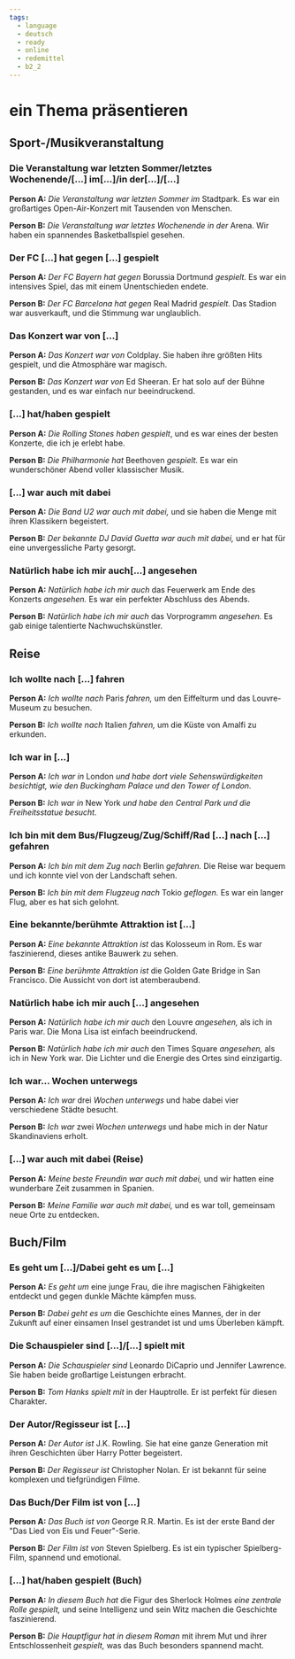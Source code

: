 ```yaml
---
tags:
  - language
  - deutsch
  - ready
  - online
  - redemittel
  - b2_2
---
```


# ein Thema präsentieren

## Sport-/Musikveranstaltung

### Die Veranstaltung war letzten Sommer/letztes Wochenende/[...] im[...]/in der[...]/[...]

**Person A:** _Die Veranstaltung war letzten Sommer im_ Stadtpark. Es war ein großartiges Open-Air-Konzert mit Tausenden von Menschen.

**Person B:** _Die Veranstaltung war letztes Wochenende in der_ Arena. Wir haben ein spannendes Basketballspiel gesehen.

### Der FC [...] hat gegen [...] gespielt

**Person A:** _Der FC Bayern hat gegen_ Borussia Dortmund _gespielt._ Es war ein intensives Spiel, das mit einem Unentschieden endete.

**Person B:** _Der FC Barcelona hat gegen_ Real Madrid _gespielt._ Das Stadion war ausverkauft, und die Stimmung war unglaublich.

### Das Konzert war von [...]

**Person A:** _Das Konzert war von_ Coldplay. Sie haben ihre größten Hits gespielt, und die Atmosphäre war magisch.

**Person B:** _Das Konzert war von_ Ed Sheeran. Er hat solo auf der Bühne gestanden, und es war einfach nur beeindruckend.

### [...] hat/haben gespielt

**Person A:** _Die Rolling Stones haben gespielt_, und es war eines der besten Konzerte, die ich je erlebt habe.

**Person B:** _Die Philharmonie hat_ Beethoven _gespielt._ Es war ein wunderschöner Abend voller klassischer Musik.

### [...] war auch mit dabei

**Person A:** _Die Band U2 war auch mit dabei,_ und sie haben die Menge mit ihren Klassikern begeistert.

**Person B:** _Der bekannte DJ David Guetta war auch mit dabei,_ und er hat für eine unvergessliche Party gesorgt.

### Natürlich habe ich mir auch[...] angesehen

**Person A:** _Natürlich habe ich mir auch_ das Feuerwerk am Ende des Konzerts _angesehen._ Es war ein perfekter Abschluss des Abends.

**Person B:** _Natürlich habe ich mir auch_ das Vorprogramm _angesehen._ Es gab einige talentierte Nachwuchskünstler.

## Reise

### Ich wollte nach [...] fahren

**Person A:** _Ich wollte nach_ Paris _fahren,_ um den Eiffelturm und das Louvre-Museum zu besuchen.

**Person B:** _Ich wollte nach_ Italien _fahren,_ um die Küste von Amalfi zu erkunden.

### Ich war in [...]

**Person A:** _Ich war in_ London _und habe dort viele Sehenswürdigkeiten besichtigt, wie den Buckingham Palace und den Tower of London._

**Person B:** _Ich war in_ New York _und habe den Central Park und die Freiheitsstatue besucht._

### Ich bin mit dem Bus/Flugzeug/Zug/Schiff/Rad [...] nach [...] gefahren

**Person A:** _Ich bin mit dem Zug nach_ Berlin _gefahren._ Die Reise war bequem und ich konnte viel von der Landschaft sehen.

**Person B:** _Ich bin mit dem Flugzeug nach_ Tokio _geflogen._ Es war ein langer Flug, aber es hat sich gelohnt.

### Eine bekannte/berühmte Attraktion ist [...]

**Person A:** _Eine bekannte Attraktion ist_ das Kolosseum in Rom. Es war faszinierend, dieses antike Bauwerk zu sehen.

**Person B:** _Eine berühmte Attraktion ist_ die Golden Gate Bridge in San Francisco. Die Aussicht von dort ist atemberaubend.

### Natürlich habe ich mir auch [...] angesehen

**Person A:** _Natürlich habe ich mir auch_ den Louvre _angesehen,_ als ich in Paris war. Die Mona Lisa ist einfach beeindruckend.

**Person B:** _Natürlich habe ich mir auch_ den Times Square _angesehen,_ als ich in New York war. Die Lichter und die Energie des Ortes sind einzigartig.

### Ich war... Wochen unterwegs

**Person A:** _Ich war_ drei _Wochen unterwegs_ und habe dabei vier verschiedene Städte besucht.

**Person B:** _Ich war_ zwei _Wochen unterwegs_ und habe mich in der Natur Skandinaviens erholt.

### [...] war auch mit dabei (Reise)

**Person A:** _Meine beste Freundin war auch mit dabei,_ und wir hatten eine wunderbare Zeit zusammen in Spanien.

**Person B:** _Meine Familie war auch mit dabei,_ und es war toll, gemeinsam neue Orte zu entdecken.

## Buch/Film

### Es geht um [...]/Dabei geht es um [...]

**Person A:** _Es geht um_ eine junge Frau, die ihre magischen Fähigkeiten entdeckt und gegen dunkle Mächte kämpfen muss.

**Person B:** _Dabei geht es um_ die Geschichte eines Mannes, der in der Zukunft auf einer einsamen Insel gestrandet ist und ums Überleben kämpft.

### Die Schauspieler sind [...]/[...] spielt mit

**Person A:** _Die Schauspieler sind_ Leonardo DiCaprio und Jennifer Lawrence. Sie haben beide großartige Leistungen erbracht.

**Person B:** _Tom Hanks spielt mit_ in der Hauptrolle. Er ist perfekt für diesen Charakter.

### Der Autor/Regisseur ist [...]

**Person A:** _Der Autor ist_ J.K. Rowling. Sie hat eine ganze Generation mit ihren Geschichten über Harry Potter begeistert.

**Person B:** _Der Regisseur ist_ Christopher Nolan. Er ist bekannt für seine komplexen und tiefgründigen Filme.

### Das Buch/Der Film ist von [...]

**Person A:** _Das Buch ist von_ George R.R. Martin. Es ist der erste Band der "Das Lied von Eis und Feuer"-Serie.

**Person B:** _Der Film ist von_ Steven Spielberg. Es ist ein typischer Spielberg-Film, spannend und emotional.

### [...] hat/haben gespielt (Buch)

**Person A:** _In diesem Buch hat_ die Figur des Sherlock Holmes _eine zentrale Rolle gespielt,_ und seine Intelligenz und sein Witz machen die Geschichte faszinierend.

**Person B:** _Die Hauptfigur hat in diesem Roman_ mit ihrem Mut und ihrer Entschlossenheit _gespielt,_ was das Buch besonders spannend macht.
